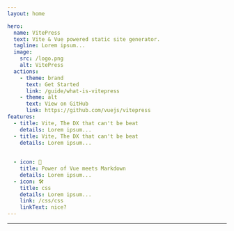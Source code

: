 ```yaml
---
layout: home

hero:
  name: VitePress
  text: Vite & Vue powered static site generator.
  tagline: Lorem ipsum...
  image:
    src: /logo.png
    alt: VitePress
  actions:
    - theme: brand
      text: Get Started
      link: /guide/what-is-vitepress
    - theme: alt
      text: View on GitHub
      link: https://github.com/vuejs/vitepress
features:
  - title: Vite, The DX that can't be beat
    details: Lorem ipsum...
  - title: Vite, The DX that can't be beat
    details: Lorem ipsum...
  
    
  - icon: 🖖
    title: Power of Vue meets Markdown
    details: Lorem ipsum...
  - icon: 🛠️
    title: css
    details: Lorem ipsum...
    link: /css/css
    linkText: nice?
---
```

---
